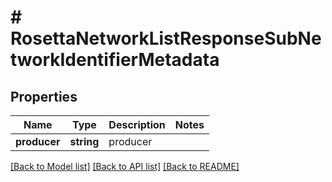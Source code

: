 # # RosettaNetworkListResponseSubNetworkIdentifierMetadata

## Properties

Name | Type | Description | Notes
------------ | ------------- | ------------- | -------------
**producer** | **string** | producer |

[[Back to Model list]](../../README.md#models) [[Back to API list]](../../README.md#endpoints) [[Back to README]](../../README.md)
